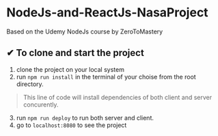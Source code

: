 # NodeJs-and-ReactJs-NasaProject 
Based on the Udemy NodeJs course by ZeroToMastery

## ✔ To clone and start the project
1. clone the project on your local system
2. run `npm run install` in the terminal of your choise from the root directory.
> This line of code will install dependencies of both client and server concurently. 
3. run `npm run deploy` to run both server and client.
4. go to `localhost:8080` to see the project
